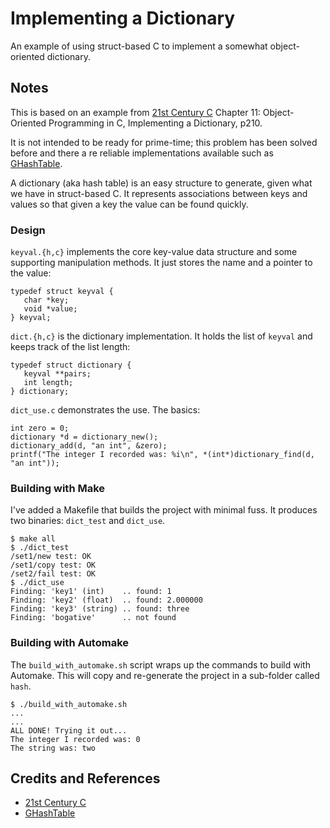 # Implementing a Dictionary

An example of using struct-based C to implement a somewhat object-oriented dictionary.

## Notes

This is based on an example from
[21st Century C](https://www.goodreads.com/book/show/14514281-21st-century-c)
Chapter 11: Object-Oriented Programming in C, Implementing a Dictionary, p210.

It is not intended to be ready for prime-time; this problem has been solved before
and there a re reliable implementations available such as
[GHashTable](https://developer.gnome.org/glib/stable/glib-Hash-Tables.html).

A dictionary (aka hash table) is an easy structure to generate, given what we have in struct-based C.
It represents associations between keys and values so that given a key the value can be found quickly.

### Design

`keyval.{h,c}` implements the core key-value data structure and some supporting manipulation methods.
It just stores the name and a pointer to the value:

    typedef struct keyval {
       char *key;
       void *value;
    } keyval;

`dict.{h,c}` is the dictionary implementation. It holds the list of `keyval` and keeps track of the list length:

    typedef struct dictionary {
       keyval **pairs;
       int length;
    } dictionary;


`dict_use.c` demonstrates the use. The basics:

    int zero = 0;
    dictionary *d = dictionary_new();
    dictionary_add(d, "an int", &zero);
    printf("The integer I recorded was: %i\n", *(int*)dictionary_find(d, "an int"));

### Building with Make

I've added a Makefile that builds the project with minimal fuss. It produces two binaries: `dict_test` and `dict_use`.

    $ make all
    $ ./dict_test
    /set1/new test: OK
    /set1/copy test: OK
    /set2/fail test: OK
    $ ./dict_use
    Finding: 'key1' (int)    .. found: 1
    Finding: 'key2' (float)  .. found: 2.000000
    Finding: 'key3' (string) .. found: three
    Finding: 'bogative'      .. not found


### Building with Automake

The `build_with_automake.sh` script wraps up the commands to build with Automake. This will copy and re-generate the project in a sub-folder called `hash`.

    $ ./build_with_automake.sh
    ...
    ...
    ALL DONE! Trying it out...
    The integer I recorded was: 0
    The string was: two

## Credits and References

* [21st Century C](https://www.goodreads.com/book/show/14514281-21st-century-c)
* [GHashTable](https://developer.gnome.org/glib/stable/glib-Hash-Tables.html)
